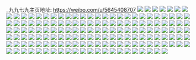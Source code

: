 _九九七九主页地址: https://weibo.com/u/5645408707 
![](https://wx4.sinaimg.cn/mw2000/006a3yH9gy1h6rd80jbf4j31rr2d1qv6.jpg) 
![](https://wx4.sinaimg.cn/mw2000/006a3yH9gy1h6rd83n5atj32c03404qs.jpg) 
![](https://wx4.sinaimg.cn/mw2000/006a3yH9gy1h6rd84n4h9j310q1cye2s.jpg) 
![](https://wx4.sinaimg.cn/mw2000/006a3yH9gy1h6rd87ncbjj327r2yckjo.jpg) 
![](https://wx4.sinaimg.cn/mw2000/006a3yH9ly1h6nteynkusj32c0340gzk.jpg) 
![](https://wx4.sinaimg.cn/mw2000/006a3yH9ly1h6ntezol6pj326g2wle82.jpg) 
![](https://wx4.sinaimg.cn/mw2000/006a3yH9gy1h5bfdemrplj30vr176hbx.jpg) 
![](https://wx4.sinaimg.cn/mw2000/006a3yH9gy1h5bfdnpzxaj30p712e1bk.jpg) 
![](https://wx4.sinaimg.cn/mw2000/006a3yH9gy1h5bfdx261uj324y2vthdv.jpg) 
![](https://wx4.sinaimg.cn/mw2000/006a3yH9gy1h5bfdry6vvj325h2vb4qs.jpg) 
![](https://wx4.sinaimg.cn/mw2000/006a3yH9gy1h5bfdl7bnpj31r42kpu0z.jpg) 
![](https://wx4.sinaimg.cn/mw2000/006a3yH9gy1h5bfdubaz0j31y92lp4qr.jpg) 
![](https://wx4.sinaimg.cn/mw2000/006a3yH9gy1h3ajysdihuj31zz2nx4qp.jpg) 
![](https://wx4.sinaimg.cn/mw2000/006a3yH9gy1h1vjubr7b9j32013174qr.jpg) 
![](https://wx4.sinaimg.cn/mw2000/006a3yH9gy1h1vju2p2roj323u35skjo.jpg) 
![](https://wx4.sinaimg.cn/mw2000/006a3yH9gy1h1vjul2qrlj323t35qkjn.jpg) 
![](https://wx4.sinaimg.cn/mw2000/006a3yH9gy1h18h1rgew3j32m11s7npe.jpg) 
![](https://wx4.sinaimg.cn/mw2000/006a3yH9gy1h18h1wpkerj323u35s4qs.jpg) 
![](https://wx4.sinaimg.cn/mw2000/006a3yH9gy1h18h29u5pfj31cx1ypnpd.jpg) 
![](https://wx4.sinaimg.cn/mw2000/006a3yH9gy1h18h25fuizj322m35se83.jpg) 
![](https://wx4.sinaimg.cn/mw2000/006a3yH9gy1h18h1npserj320l35shdv.jpg) 
![](https://wx4.sinaimg.cn/mw2000/006a3yH9gy1h18h20oad5j31l22sae82.jpg) 
![](https://wx4.sinaimg.cn/mw2000/006a3yH9gy1h18h2qinx9j32qa1wdhdu.jpg) 
![](https://wx4.sinaimg.cn/mw2000/006a3yH9gy1h18h2msbp5j32ut1wjkjm.jpg) 
![](https://wx4.sinaimg.cn/mw2000/006a3yH9gy1h18h2dbdp9j335s23u4qq.jpg) 
![](https://wx4.sinaimg.cn/mw2000/006a3yH9gy1h0d5qslr4xj323u35skjm.jpg) 
![](https://wx4.sinaimg.cn/mw2000/006a3yH9gy1h0d5jf2j7tj31ep243hdt.jpg) 
![](https://wx4.sinaimg.cn/mw2000/006a3yH9gy1h0d5qwqh4bj31ej23t7wh.jpg) 
![](https://wx4.sinaimg.cn/mw2000/006a3yH9gy1h0d5ql2vt2j31411lbx1h.jpg) 
![](https://wx4.sinaimg.cn/mw2000/006a3yH9gy1h0d5r0m4xvj31qm2qsb2a.jpg) 
![](https://wx4.sinaimg.cn/mw2000/006a3yH9gy1h0d5r8jua6j32ta235npe.jpg) 
![](https://wx4.sinaimg.cn/mw2000/006a3yH9gy1h0d5rioj91j31oz2fk4qq.jpg) 
![](https://wx4.sinaimg.cn/mw2000/006a3yH9gy1h0d5rnmp99j31n52gre82.jpg) 
![](https://wx4.sinaimg.cn/mw2000/006a3yH9gy1h0d5ruwy6mj32l823uhdu.jpg) 
![](https://wx4.sinaimg.cn/mw2000/006a3yH9gy1h03m227d20j32io1f01ky.jpg) 
![](https://wx4.sinaimg.cn/mw2000/006a3yH9gy1h03m22u9v3j31be0zjgoh.jpg) 
![](https://wx4.sinaimg.cn/mw2000/006a3yH9gy1gzdoi9dczrj321t32p7wm.jpg) 
![](https://wx4.sinaimg.cn/mw2000/006a3yH9gy1gycgzrpehwj315o1q4nlo.jpg) 
![](https://wx4.sinaimg.cn/mw2000/006a3yH9gy1gw5l75um2rj32872jvnpe.jpg) 
![](https://wx4.sinaimg.cn/mw2000/006a3yH9gy1gw5l7c0hnsj32pg1zxx6p.jpg) 
![](https://wx4.sinaimg.cn/mw2000/006a3yH9gy1gw5l72s51bj329g31d1kz.jpg) 
![](https://wx4.sinaimg.cn/mw2000/006a3yH9gy1gv3btjh015j62c02c04qq02.jpg) 
![](https://wx4.sinaimg.cn/mw2000/006a3yH9gy1gv3bttlhkoj63402c0x6r02.jpg) 
![](https://wx4.sinaimg.cn/mw2000/006a3yH9gy1gv3bu4gxwsj62c034f4qs02.jpg) 
![](https://wx4.sinaimg.cn/mw2000/006a3yH9gy1gv3bue7adzj62c0340kjn02.jpg) 
![](https://wx4.sinaimg.cn/mw2000/006a3yH9gy1gv3buk67v3j61zq2nnqv502.jpg) 
![](https://wx4.sinaimg.cn/mw2000/006a3yH9gy1gv3btcq8xej62c033z1kz02.jpg) 
![](https://wx4.sinaimg.cn/mw2000/006a3yH9gy1gv3busx6tzj62ax2axhdw02.jpg) 
![](https://wx4.sinaimg.cn/mw2000/006a3yH9gy1gv3bstwyhcj620i20inpe02.jpg) 
![](https://wx4.sinaimg.cn/mw2000/006a3yH9gy1gv3bunciiyj6291291qv602.jpg) 
![](https://wx4.sinaimg.cn/mw2000/006a3yH9gy1gv3buvj459j62c0340x6p02.jpg) 
![](https://wx4.sinaimg.cn/mw2000/006a3yH9gy1gv3bt3tc8lj63402c0npf02.jpg) 
![](https://wx4.sinaimg.cn/mw2000/006a3yH9ly1gti141verij61jx22k1kx02.jpg) 
![](https://wx4.sinaimg.cn/mw2000/006a3yH9ly1gti1438sl7j61sc2dsx6q02.jpg) 
![](https://wx4.sinaimg.cn/mw2000/006a3yH9ly1gti1465utuj61br2064qp02.jpg) 
![](https://wx4.sinaimg.cn/mw2000/006a3yH9ly1gti144zwooj61tn31ge8102.jpg) 
![](https://wx4.sinaimg.cn/mw2000/006a3yH9ly1gti14gpfo8j62c02c0x6s02.jpg) 
![](https://wx4.sinaimg.cn/mw2000/006a3yH9ly1gti14c41tqj62c02c01kz02.jpg) 
![](https://wx4.sinaimg.cn/mw2000/006a3yH9gy1gt7aajcem8j30zg1h6dse.jpg) 
![](https://wx4.sinaimg.cn/mw2000/006a3yH9gy1gt7aahh7inj31ek0xpttv.jpg) 
![](https://wx4.sinaimg.cn/mw2000/006a3yH9gy1gt7aamu9pnj33343341kz.jpg) 
![](https://wx4.sinaimg.cn/mw2000/006a3yH9gy1gt1m8igg9zj32c0340e82.jpg) 
![](https://wx4.sinaimg.cn/mw2000/006a3yH9gy1gt1m8laadzj31sc2dsx6p.jpg) 
![](https://wx4.sinaimg.cn/mw2000/006a3yH9gy1gt1m8exwbpj33402c0x6q.jpg) 
![](https://wx4.sinaimg.cn/mw2000/006a3yH9ly1gsi2d17aoej30mz0680t8.jpg) 
![](https://wx4.sinaimg.cn/mw2000/006a3yH9gy1gs56bko2cij31sc2dsu0x.jpg) 
![](https://wx4.sinaimg.cn/mw2000/006a3yH9gy1gs56bnqwhpj31dy1un4qp.jpg) 
![](https://wx4.sinaimg.cn/mw2000/006a3yH9ly1grwxzplg5kj30n01r9tqc.jpg) 
![](https://wx4.sinaimg.cn/mw2000/006a3yH9ly1grwxz5qf55j32c0340kjl.jpg) 
![](https://wx4.sinaimg.cn/mw2000/006a3yH9ly1grwxzqfz75j30n00yitir.jpg) 
![](https://wx4.sinaimg.cn/mw2000/006a3yH9ly1gri7engudlj327y2ym7wk.jpg) 
![](https://wx4.sinaimg.cn/mw2000/006a3yH9ly1gri7ed9m9aj318g0tohdt.jpg) 
![](https://wx4.sinaimg.cn/mw2000/006a3yH9ly1gri7ec8688j32c02c0npk.jpg) 
![](https://wx4.sinaimg.cn/mw2000/006a3yH9ly1gri7ee7itoj32202qnqv5.jpg) 
![](https://wx4.sinaimg.cn/mw2000/006a3yH9ly1gri7efq051j32c0340npf.jpg) 
![](https://wx4.sinaimg.cn/mw2000/006a3yH9ly1gri7elawucj32c02c0kjt.jpg) 
![](https://wx4.sinaimg.cn/mw2000/006a3yH9ly1gri79o1rsij311f0qze81.jpg) 
![](https://wx4.sinaimg.cn/mw2000/006a3yH9ly1gri79pn8yhj33332bbu0z.jpg) 
![](https://wx4.sinaimg.cn/mw2000/006a3yH9ly1gri79xejvtj30vc15sts5.jpg) 
![](https://wx4.sinaimg.cn/mw2000/006a3yH9ly1gri79qwm37j33332bbhdt.jpg) 
![](https://wx4.sinaimg.cn/mw2000/006a3yH9ly1gri79zwtazj321s32oqv6.jpg) 
![](https://wx4.sinaimg.cn/mw2000/006a3yH9ly1gri79se80cj33332bb4qq.jpg) 
![](https://wx4.sinaimg.cn/mw2000/006a3yH9ly1gri79wifouj32c0340qva.jpg) 
![](https://wx4.sinaimg.cn/mw2000/006a3yH9ly1gri7a3q1zwj32c02c04qr.jpg) 
![](https://wx4.sinaimg.cn/mw2000/006a3yH9ly1gri7a1kdaej30ge0lb432.jpg) 
![](https://wx4.sinaimg.cn/mw2000/006a3yH9ly1grh3xmxlxbj335s23uqvc.jpg) 
![](https://wx4.sinaimg.cn/mw2000/006a3yH9ly1grh3xqh6ggj335s23ub2g.jpg) 
![](https://wx4.sinaimg.cn/mw2000/006a3yH9ly1grh3y9glygj32vz1xbqvb.jpg) 
![](https://wx4.sinaimg.cn/mw2000/006a3yH9ly1grh3y28kokj64mo334kjs02.jpg) 
![](https://wx4.sinaimg.cn/mw2000/006a3yH9ly1grh3y3us3oj34mo3347wi.jpg) 
![](https://wx4.sinaimg.cn/mw2000/006a3yH9ly1grh3yckwwxj34mo334b2g.jpg) 
![](https://wx4.sinaimg.cn/mw2000/006a3yH9ly1grh3xzhzesj34mo334he2.jpg) 
![](https://wx4.sinaimg.cn/mw2000/006a3yH9ly1grh3y6kctaj34mo334npg.jpg) 
![](https://wx4.sinaimg.cn/mw2000/006a3yH9ly1grh3xuy0l9j34mo334u17.jpg) 
![](https://wx4.sinaimg.cn/mw2000/006a3yH9ly1grh0t50p10j31sc1sce81.jpg) 
![](https://wx4.sinaimg.cn/mw2000/006a3yH9ly1grh0t5lsgxj31sc1scdzv.jpg) 
![](https://wx4.sinaimg.cn/mw2000/006a3yH9ly1grh0t9e7nej31sc1sce81.jpg) 
![](https://wx4.sinaimg.cn/mw2000/006a3yH9ly1grh0t6l862j327b27bb2a.jpg) 
![](https://wx4.sinaimg.cn/mw2000/006a3yH9ly1grh0t87arpj32w0260npe.jpg) 
![](https://wx4.sinaimg.cn/mw2000/006a3yH9ly1grh0tdxcq2j32c02c0kjn.jpg) 
![](https://wx4.sinaimg.cn/mw2000/006a3yH9ly1gr45motielj30n00z7don.jpg) 
![](https://wx4.sinaimg.cn/mw2000/006a3yH9ly1gqh6j78fioj32c02c0hdu.jpg) 
![](https://wx4.sinaimg.cn/mw2000/006a3yH9ly1gqh6j61csqj324o24o1ky.jpg) 
![](https://wx4.sinaimg.cn/mw2000/006a3yH9ly1gqh6jbjvugj32c02c0hdy.jpg) 
![](https://wx4.sinaimg.cn/mw2000/006a3yH9gy1gq3wrpp3a5j31db1sekac.jpg) 
![](https://wx4.sinaimg.cn/mw2000/006a3yH9gy1gq3wrmnj3oj32qo2201l0.jpg) 
![](https://wx4.sinaimg.cn/mw2000/006a3yH9gy1gq3wrkwxcoj313z0tzwlk.jpg) 
![](https://wx4.sinaimg.cn/mw2000/006a3yH9gy1gq3wn51ploj31xz2lbx6p.jpg) 
![](https://wx4.sinaimg.cn/mw2000/006a3yH9gy1gq3wn93uyzj32c02c0kjm.jpg) 
![](https://wx4.sinaimg.cn/mw2000/006a3yH9gy1gq3wn7s8pvj32qo220u11.jpg) 
![](https://wx4.sinaimg.cn/mw2000/006a3yH9gy1gq3wrkhkjsj31gx1uq4qp.jpg) 
![](https://wx4.sinaimg.cn/mw2000/006a3yH9gy1gq3wryhvtsj32qo2204qs.jpg) 
![](https://wx4.sinaimg.cn/mw2000/006a3yH9gy1gq3wrndrlxj31kd220wwn.jpg) 
![](https://wx4.sinaimg.cn/mw2000/006a3yH9gy1gq3wrjs3kjj31g41uzqhc.jpg) 
![](https://wx4.sinaimg.cn/mw2000/006a3yH9gy1gq3wro6osfj31fw21ikca.jpg) 
![](https://wx4.sinaimg.cn/mw2000/006a3yH9gy1gq3wrs3re9j32qo2204qr.jpg) 
![](https://wx4.sinaimg.cn/mw2000/006a3yH9ly1gpxk2i4yh4j32c02c0b29.jpg) 
![](https://wx4.sinaimg.cn/mw2000/006a3yH9ly1gpxk2kgzobj32c02c0x6p.jpg) 
![](https://wx4.sinaimg.cn/mw2000/006a3yH9ly1gpxk2j8utsj33402c0x6q.jpg) 
![](https://wx4.sinaimg.cn/mw2000/006a3yH9ly1gppg95qfsaj30n02usaz3.jpg) 
![](https://wx4.sinaimg.cn/mw2000/006a3yH9ly1gppg94831oj30n02e97wh.jpg) 
![](https://wx4.sinaimg.cn/mw2000/006a3yH9ly1gppg964lukj30n01ho7f4.jpg) 
![](https://wx4.sinaimg.cn/mw2000/006a3yH9ly1gppg97511hj30n01x01ai.jpg) 
![](https://wx4.sinaimg.cn/mw2000/006a3yH9ly1gppg96pb6oj30n01v41kg.jpg) 
![](https://wx4.sinaimg.cn/mw2000/006a3yH9ly1gppg957579j30n03wd7wh.jpg) 
![](https://wx4.sinaimg.cn/mw2000/006a3yH9ly1gp5r68k9hwj32c02c0e82.jpg) 
![](https://wx4.sinaimg.cn/mw2000/006a3yH9ly1gnzqsw8rbcj332o21skjn.jpg) 
![](https://wx4.sinaimg.cn/mw2000/006a3yH9ly1gnv0r7iej9j31ki273x1l.jpg) 
![](https://wx4.sinaimg.cn/mw2000/006a3yH9ly1gnv0r84m2qj31qf2a2no0.jpg) 
![](https://wx4.sinaimg.cn/mw2000/006a3yH9ly1gnv0r8x5lzj321s32o1kx.jpg) 
![](https://wx4.sinaimg.cn/mw2000/006a3yH9ly1gnv0raqobvj31xv2wt7wh.jpg) 
![](https://wx4.sinaimg.cn/mw2000/006a3yH9ly1gnv0r9x9avj321s1i7190.jpg) 
![](https://wx4.sinaimg.cn/mw2000/006a3yH9ly1gnv1exr9n9j332o21su0x.jpg) 
![](https://wx4.sinaimg.cn/mw2000/006a3yH9ly1gnrvbtem5fj30zj1begtn.jpg) 
![](https://wx4.sinaimg.cn/mw2000/006a3yH9ly1gnrvbtosxoj30zj1bedmt.jpg) 
![](https://wx4.sinaimg.cn/mw2000/006a3yH9ly1gnrvca44m8j30zj1be46g.jpg) 
![](https://wx4.sinaimg.cn/mw2000/006a3yH9ly1gnrvcvpt0bj321s32oqv5.jpg) 
![](https://wx4.sinaimg.cn/mw2000/006a3yH9ly1gnrvctsx2ej321s32onpd.jpg) 
![](https://wx4.sinaimg.cn/mw2000/006a3yH9ly1gnrvcwa9t1j321s32oe81.jpg) 
![](https://wx4.sinaimg.cn/mw2000/006a3yH9ly1gmc38ddy7cj321s32oqv7.jpg) 
![](https://wx4.sinaimg.cn/mw2000/006a3yH9ly1gmc38ezmzwj31rk2ncb2b.jpg) 
![](https://wx4.sinaimg.cn/mw2000/006a3yH9ly1gmc38gq5wlj321s32okjn.jpg) 
![](https://wx4.sinaimg.cn/mw2000/006a3yH9ly1gmc38mfli6j321s32oe84.jpg) 
![](https://wx4.sinaimg.cn/mw2000/006a3yH9ly1gmc38p5aumj332o21s1l0.jpg) 
![](https://wx4.sinaimg.cn/mw2000/006a3yH9ly1gmc38hs5b1j321s32o7wh.jpg) 
![](https://wx4.sinaimg.cn/mw2000/006a3yH9ly1gmc34l7p01j321s32onpg.jpg) 
![](https://wx4.sinaimg.cn/mw2000/006a3yH9ly1gmc352lembj332o21sqv7.jpg) 
![](https://wx4.sinaimg.cn/mw2000/006a3yH9ly1gmc34hgxo9j32g61zpkjl.jpg) 
![](https://wx4.sinaimg.cn/mw2000/006a3yH9ly1gmc34jd9jyj32gz1xmb29.jpg) 
![](https://wx4.sinaimg.cn/mw2000/006a3yH9ly1gmc34iehwnj332o21sqv5.jpg) 
![](https://wx4.sinaimg.cn/mw2000/006a3yH9ly1gmc34f609sj332o21sb2g.jpg) 
![](https://wx4.sinaimg.cn/mw2000/006a3yH9ly1gksaj5z60bj332o21su13.jpg) 
![](https://wx4.sinaimg.cn/mw2000/006a3yH9ly1gksajvbkb2j31an1xs4qp.jpg) 
![](https://wx4.sinaimg.cn/mw2000/006a3yH9ly1gjcku5l648j30n01c6dp8.jpg) 
